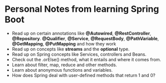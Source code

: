 # Personal Notes from learning Spring Boot

- Read up on certain annotations like **@Autowired**, **@RestController**, **@Repository**. **@Qualifier**, **@Service**, **@RequestBody**, **@PathVariable**, **@GetMapping**, **@PutMapping** and how they work
- Read up on concepts like **streams** and the **optional** type.
- Read up on Spring concepts like Services, controllers and Beans.
- Check out the .orElse() method, what it entails and where it comes from.
- Learn about filter, map, reduce and other methods.
- Learn about anonymous functions and variables.
- How does Spring deal with user-defined methods that return 1 and 0?
